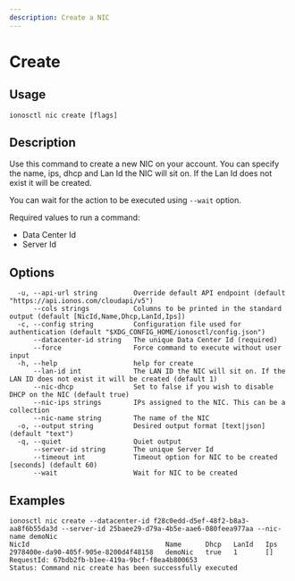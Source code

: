 ```yaml
---
description: Create a NIC
---
```


# Create

## Usage

```text
ionosctl nic create [flags]
```

## Description

Use this command to create a new NIC on your account. You can specify the name, ips, dhcp and Lan Id the NIC will sit on. If the Lan Id does not exist it will be created.

You can wait for the action to be executed using `--wait` option.

Required values to run a command:

* Data Center Id
* Server Id

## Options

```text
  -u, --api-url string         Override default API endpoint (default "https://api.ionos.com/cloudapi/v5")
      --cols strings           Columns to be printed in the standard output (default [NicId,Name,Dhcp,LanId,Ips])
  -c, --config string          Configuration file used for authentication (default "$XDG_CONFIG_HOME/ionosctl/config.json")
      --datacenter-id string   The unique Data Center Id (required)
      --force                  Force command to execute without user input
  -h, --help                   help for create
      --lan-id int             The LAN ID the NIC will sit on. If the LAN ID does not exist it will be created (default 1)
      --nic-dhcp               Set to false if you wish to disable DHCP on the NIC (default true)
      --nic-ips strings        IPs assigned to the NIC. This can be a collection
      --nic-name string        The name of the NIC
  -o, --output string          Desired output format [text|json] (default "text")
  -q, --quiet                  Quiet output
      --server-id string       The unique Server Id
      --timeout int            Timeout option for NIC to be created [seconds] (default 60)
      --wait                   Wait for NIC to be created
```

## Examples

```text
ionosctl nic create --datacenter-id f28c0edd-d5ef-48f2-b8a3-aa8f6b55da3d --server-id 25baee29-d79a-4b5e-aae6-080feea977aa --nic-name demoNic
NicId                                  Name      Dhcp   LanId   Ips
2978400e-da90-405f-905e-8200d4f48158   demoNic   true   1       []
RequestId: 67bdb2fb-b1ee-419a-9bcf-f8ea4b800653
Status: Command nic create has been successfully executed
```

